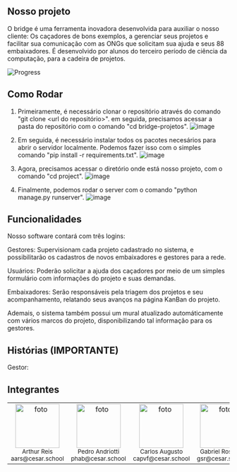## Nosso projeto

O bridge é uma ferramenta inovadora desenvolvida para auxiliar o nosso cliente: Os caçadores de bons exemplos, a gerenciar seus projetos e facilitar sua comunicação com as ONGs que solicitam sua ajuda e seus 88 embaixadores. É desenvolvido por alunos do terceiro período de ciência da computação, para a cadeira de projetos.

![Progress](https://progress-bar.dev/100/?title=completed)

## Como Rodar

1. Primeiramente, é necessário clonar o repositório através do comando "git clone <url do repositório>". em seguida, precisamos acessar a pasta do repositório com o comando "cd bridge-projetos".
![image](https://github.com/edmaaralencar/bridge-projetos/assets/117591564/1fbca312-9734-4b2b-bf09-5488720aa5a0)

3. Em seguida, é necessário instalar todos os pacotes necesários para abrir o servidor localmente. Podemos fazer isso com o simples comando "pip install -r requirements.txt".
![image](https://github.com/edmaaralencar/bridge-projetos/assets/117591564/c60560c9-7caf-4a56-a9e7-8cda90290e70)

4. Agora, precisamos acessar o diretório onde está nosso projeto, com o comando "cd project".
![image](https://github.com/edmaaralencar/bridge-projetos/assets/117591564/5421a28a-c3fa-408c-ae46-bc129982bfb7)

5. Finalmente, podemos rodar o server com o comando "python manage.py runserver".
![image](https://github.com/edmaaralencar/bridge-projetos/assets/117591564/cbb74392-e83a-4c7a-afbe-fabb43308893)

   
## Funcionalidades

Nosso software contará com três logins: 

Gestores: Supervisionam cada projeto cadastrado no sistema, e possibilitarão os cadastros de novos embaixadores e gestores para a rede.

Usuários: Poderão solicitar a ajuda dos caçadores por meio de um simples formulário com informações do projeto e suas demandas.

Embaixadores: Serão responsáveis pela triagem dos projetos e seu acompanhamento, relatando seus avanços na página KanBan do projeto.

Ademais, o sistema também possui um mural atualizado automáticamente com vários marcos do projeto, disponibilizando tal informação para os gestores.

## Histórias (IMPORTANTE)

Gestor:


## Integrantes

<table>
  <tbody>
    <tr>
      <td align="center">
        <img src="https://github.com/arthurreis33.png" width="100" alt="foto" style="max-width: 100px;">
        <br>
        <sub>
          Arthur Reis
        </sub>
        <br>
        <sub>
          aars@cesar.school
        </sub>
      </td>
      <td align="center">
        <img src="https://github.com/pedroandriottii.png" width="100" alt="foto" style="max-width: 100px;">
        <br>
        <sub>
          Pedro Andriotti
        </sub>
        <br>
        <sub>
          phab@cesar.school
        </sub>
      </td>
      <td align="center">
        <img src="https://github.com/CarlosAugustoP.png" width="100" alt="foto" style="max-width: 100px;">
        <br>
        <sub>
          Carlos Augusto
        </sub>
        <br>
        <sub>
          capvf@cesar.school
        </sub>
      </td>
      <td align="center">
        <img src="https://github.com/grossiter04.png" width="100" alt="foto" style="max-width: 100px;">
        <br>
        <sub>
          Gabriel Rossiter
        </sub>
        <br>
        <sub>
          gsr@cesar.school
        </sub>
      </td>
       <td align="center">
        <img src="https://github.com/edmaaralencar.png" width="100" alt="foto" style="max-width: 100px;">
        <br>
        <sub>
          Edmar Alencar
        </sub>
        <br>
        <sub>
          era@cesar.school
        </sub>
      </td>
       <td align="center">
        <img src="https://github.com/luismingati.png" width="100" alt="foto" style="max-width: 100px;">
        <br>
        <sub>
          Luis Otavio
        </sub>
        <br>
        <sub>
          locm@cesar.school
        </sub>
      </td>
    </tr>
  </tbody>
</table>
